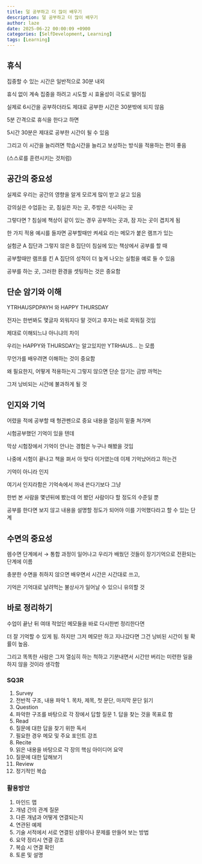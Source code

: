 ```yaml
---
title: 덜 공부하고 더 많이 배우기
description: 덜 공부하고 더 많이 배우기
author: laze
date: 2025-06-22 00:00:09 +0900
categories: [SelfDevelopment, Learning]
tags: [Learning]
---
```

## 휴식

집중할 수 있는 시간은 일반적으로 30분 내외

휴식 없이 계속 집중을 하려고 시도할 시 효율성이 극도로 떨어짐

실제로 6시간을 공부하더라도 제대로 공부한 시간은 30분밖에 되지 않음

5분 간격으로 휴식을 한다고 하면

5시간 30분은 제대로 공부한 시간이 될 수 있음

그리고 이 시간을 늘리려면 학습시간을 늘리고 보상하는 방식을 적용하는 편이 좋음

(스스로를 훈련시키는 것처럼)

## 공간의 중요성

실제로 우리는 공간의 영향을 알게 모르게 많이 받고 살고 있음

강의실은 수업듣는 곳, 침실은 자는 곳, 주방은 식사하는 곳

그렇다면 ? 침실에 책상이 같이 있는 경우 공부하는 곳과, 잠 자는 곳이 겹치게 됨

한 가지 적용 예시를 들자면 공부할때만 켜세요 라는 메모가 붙은 램프가 있는

실험군 A 집단과 그렇지 않은 B 집단이 침실에 있는 책상에서 공부를 할 때

공부할때만 램프를 킨 A 집단의 성적이 더 높게 나오는 실험을 예로 들 수 있음

공부를 하는 곳, 그러한 환경을 셋팅하는 것은 중요함

## 단순 암기와 이해

YTRHAUSPDPAYH 와 HAPPY THURSDAY

전자는 한번봐도 몇글자 외워지다 말 것이고 후자는 바로 외워질 것임

제대로 이해되느냐 아니냐의 차이

우리는 HAPPY와 THURSDAY는 알고있지만 YTRHAUS… 는 모름

무언가를 배우려면 이해하는 것이 중요함

왜 필요한지, 어떻게 적용하는지 그렇지 않으면 단순 암기는 금방 까먹는

그저 낭비되는 시간에 불과하게 될 것

## 인지와 기억

어렸을 적에 공부할 때 형관펜으로 중요 내용을 열심히 밑줄 쳐가며

시험공부했던 기억이 있을 텐데

막상 시험장에서 기억이 안나는 경험은 누구나 해봤을 것임

나중에 시험이 끝나고 책을 펴서 아 맞다 이거였는데 이제 기억났어라고 하는건

기억이 아니라 인지

여기서 인지라함은 기억속에서 꺼내 쓴다기보다 그냥

한번 본 사람을 몇년뒤에 봤는데 어 봤던 사람이다 할 정도의 수준일 뿐

공부를 한다면 보지 않고 내용을 설명할 정도가 되어야 이를 기억했다라고 할 수 있는 단계

## 수면의 중요성

렘수면 단계에서 → 통합 과정이 일어나고 우리가 배웠던 것들이 장기기억으로 전환되는 단계에 이름

충분한 수면을 취하지 않으면 배우면서 시간은 시간대로 쓰고,

기억은 기억대로 날려먹는 불상사가 일어날 수 있으니 유의할 것

## 바로 정리하기

수업이 끝난 뒤 여태 적었던 메모들을 바로 다시한번 정리한다면

더 잘 기억할 수 있게 됨. 하지만 그저 메모만 하고 지나갔다면 그건 낭비된 시간이 될 확률이 높음.

그리고 똑똑한 사람은 그저 열심히 하는 척하고 기분내면서 시간만 버리는 미련한 일을 하지 않을 것이라 생각함

### SQ3R

1. Survey
  1. 전반적 구조, 내용 파악
    1. 목차, 제목, 첫 문단, 마지막 문단 읽기
2. Question
  1. 파악한 구조를 바탕으로 각 장에서 답할 질문
    1. 답을 찾는 것을 목표로 함
3. Read
  1. 질문에 대한 답을 찾기 위한 독서
  2. 필요한 경우 메모 및 주요 포인트 강조
4. Recite
  1. 읽은 내용을 바탕으로 각 장의 핵심 아이디어 요약
  2. 질문에 대한 답해보기
5. Review
  1. 정기적인 복습

### 활용방안

1. 마인드 맵
2. 개념 간의 관계 질문
  1. 다른 개념과 어떻게 연결되는지
3. 연관된 예제
  1. 기술 서적에서 서로 연결된 상황이나 문제를 만들어 보는 방법
4. 요약 정리시 연결 강조
5. 복습 시 연결 확인
6. 토론 및 설명

